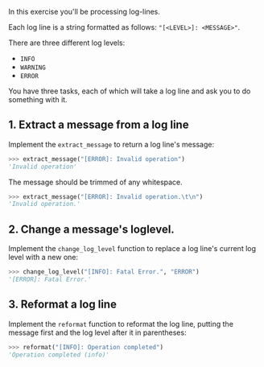 In this exercise you'll be processing log-lines.

Each log line is a string formatted as follows: `"[<LEVEL>]: <MESSAGE>"`.

There are three different log levels:

- `INFO`
- `WARNING`
- `ERROR`

You have three tasks, each of which will take a log line and ask you to do something with it.

## 1. Extract a message from a log line

Implement the ```extract_message``` to return a log line's message:

```python
>>> extract_message("[ERROR]: Invalid operation")
'Invalid operation'
```

The message should be trimmed of any whitespace.

```python
>>> extract_message("[ERROR]: Invalid operation.\t\n")
'Invalid operation.'
```

## 2. Change a message's loglevel.

Implement the ```change_log_level``` function to replace a log line's current log level with a new one:

```python
>>> change_log_level("[INFO]: Fatal Error.", "ERROR")
'[ERROR]: Fatal Error.'
```

## 3. Reformat a log line

Implement the ```reformat``` function to reformat the log line, putting the message first and the log level after it in parentheses:

```python
>>> reformat("[INFO]: Operation completed")
'Operation completed (info)'
```
